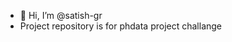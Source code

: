 - 👋 Hi, I’m @satish-gr
- Project repository is for phdata project challange 

<!---
Project repository is for phdata project challange, which consist of script for  databrick script and  snowflake for below reports

  Total number of flights by airline and airport on a monthly basis 
  On time percentage of each airline for the year 2015
  Airlines with the largest number of delays 
  Cancellation reasons by airport 
  Delay reasons by airport
  Airline with the most unique route

--->
